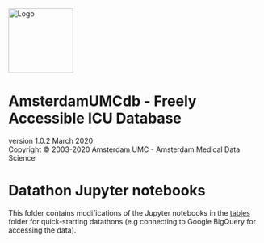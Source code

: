 <img src="https://github.com/AmsterdamUMC/AmsterdamUMCdb/raw/master/img/logo_amds.png" alt="Logo" style="width: 128px;"/>

# AmsterdamUMCdb - Freely Accessible ICU Database
version 1.0.2 March 2020  
Copyright &copy; 2003-2020 Amsterdam UMC - Amsterdam Medical Data Science

# Datathon Jupyter notebooks
This folder contains modifications of the Jupyter notebooks in the [tables](../tables/) folder for quick-starting datathons (e.g connecting to Google BigQuery for accessing the data).
